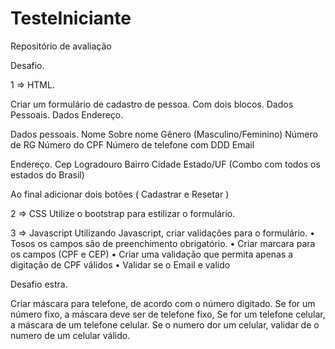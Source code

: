 # TesteIniciante
Repositório de avaliação


Desafio.

1 => HTML.

Criar um formulário de cadastro de pessoa. Com dois blocos. 
Dados Pessoais.
Dados Endereço.

Dados pessoais.
Nome 
Sobre nome
Gênero (Masculino/Feminino)
Número de RG
Número do CPF
Número de telefone com DDD
Email

Endereço.
Cep
Logradouro
Bairro
Cidade
Estado/UF (Combo com todos os estados do Brasil)

Ao final adicionar dois botões ( Cadastrar e Resetar )

2 => CSS
Utilize o bootstrap para estilizar o formulário.

3 => Javascript
Utilizando Javascript, criar validações para o formulário.
•	Tosos os campos são de preenchimento obrigatório.
•	Criar marcara para os campos (CPF e CEP)
•	Criar uma validação que permita apenas a digitação de CPF válidos
•	Validar se o Email e valido


Desafio estra.

Criar máscara para telefone, de acordo com o número digitado.
Se for um número fixo, a máscara deve ser de telefone fixo,
Se for um telefone celular, a máscara de um telefone celular.
Se o numero dor um celular, validar de o numero de  um celular válido.
